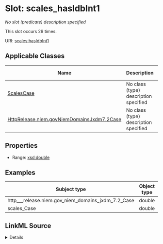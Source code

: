

# Slot: scales_hasIdbInt1


_No slot (predicate) description specified_






This slot occurs 29 times.


URI: [scales:hasIdbInt1](http://schemas.scales-okn.org/rdf/scales#hasIdbInt1)



<!-- no inheritance hierarchy -->





## Applicable Classes

| Name | Description | Modifies Slot |
| --- | --- | --- |
| [ScalesCase](../classes/ScalesCase.md) | No class (type) description specified |  yes  |
| [HttpRelease.niem.govNiemDomainsJxdm7.2Case](../classes/HttpRelease.niem.govNiemDomainsJxdm7.2Case.md) | No class (type) description specified |  yes  |







## Properties

* Range: [xsd:double](http://www.w3.org/2001/XMLSchema#double)






## Examples

| Subject type | Object type | Example subject | Example object | Occurrences |
| --- | --- | --- | --- | --- |
| http___release.niem.gov_niem_domains_jxdm_7.2_Case | double | scales:/CaseCriminal | -8.0 | 29 |
| scales_Case | double | scales:/CaseCriminal | -8.0 | 29 |




## LinkML Source

<details>

```yaml
name: scales_hasIdbInt1
annotations:
  count:
    tag: count
    value: 29
description: No slot (predicate) description specified
examples:
- object:
    example_object: '-8.0'
    example_object_type: double
    example_predicate: scales:hasIdbInt1
    example_subject: scales:/CaseCriminal
    example_subject_type: http___release.niem.gov_niem_domains_jxdm_7.2_Case
- object:
    example_object: '-8.0'
    example_object_type: double
    example_predicate: scales:hasIdbInt1
    example_subject: scales:/CaseCriminal
    example_subject_type: scales_Case
from_schema: scales-kg
rank: 1000
slot_uri: scales:hasIdbInt1
alias: scales_hasIdbInt1
domain_of:
- http___release.niem.gov_niem_domains_jxdm_7.2_Case
- scales_Case
range: double

```
</details>